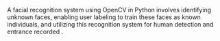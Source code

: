 A facial recognition system using OpenCV in Python involves
identifying unknown faces, enabling user labeling to train
these faces as known individuals, and utilizing this
recognition system for human detection and entrance
recorded .
